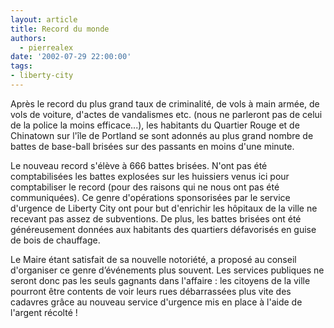 ```yaml
---
layout: article
title: Record du monde
authors:
  - pierrealex
date: '2002-07-29 22:00:00'
tags:
- liberty-city
---
```


Après le record du plus grand taux de criminalité, de vols à main armée, de vols de voiture, d'actes de vandalismes etc. (nous ne parleront pas de celui de la police la moins efficace...), les habitants du Quartier Rouge et de Chinatown sur l'île de Portland se sont adonnés au plus grand nombre de battes de base-ball brisées sur des passants en moins d'une minute.

Le nouveau record s'élève à 666 battes brisées. N'ont pas été comptabilisées les battes explosées sur les huissiers venus ici pour comptabiliser le record (pour des raisons qui ne nous ont pas été communiquées). Ce genre d'opérations sponsorisées par le service d'urgence de Liberty City ont pour but d'enrichir les hôpitaux de la ville ne recevant pas assez de subventions. De plus, les battes brisées ont été généreusement données aux habitants des quartiers défavorisés en guise de bois de chauffage.

Le Maire étant satisfait de sa nouvelle notoriété, a proposé au conseil d'organiser ce genre d’événements plus souvent. Les services publiques ne seront donc pas les seuls gagnants dans l'affaire : les citoyens de la ville pourront être contents de voir leurs rues débarrassées plus vite des cadavres grâce au nouveau service d'urgence mis en place à l'aide de l'argent récolté !